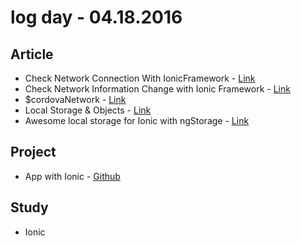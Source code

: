 # log day - 04.18.2016

## Article

- Check Network Connection With IonicFramework - [Link](https://www.thepolyglotdeveloper.com/2014/06/check-network-connection-with-ionicframework/)
- Check Network Information Change with Ionic Framework - [Link](http://www.codeproject.com/Articles/1019118/Check-Network-Information-Change-with-Ionic-Framew)
- $cordovaNetwork - [Link](http://ngcordova.com/docs/plugins/network/)
- Local Storage & Objects - [Link](https://forum.ionicframework.com/t/local-storage-objects/12352)
- Awesome local storage for Ionic with ngStorage - [Link](https://medium.com/@petehouston/awesome-local-storage-for-ionic-with-ngstorage-c11c0284d658#.7o5l9sa4z)


## Project

- App with Ionic - [Github](https://github.com/headquarters-solutions/app-descco)


## Study

- Ionic
